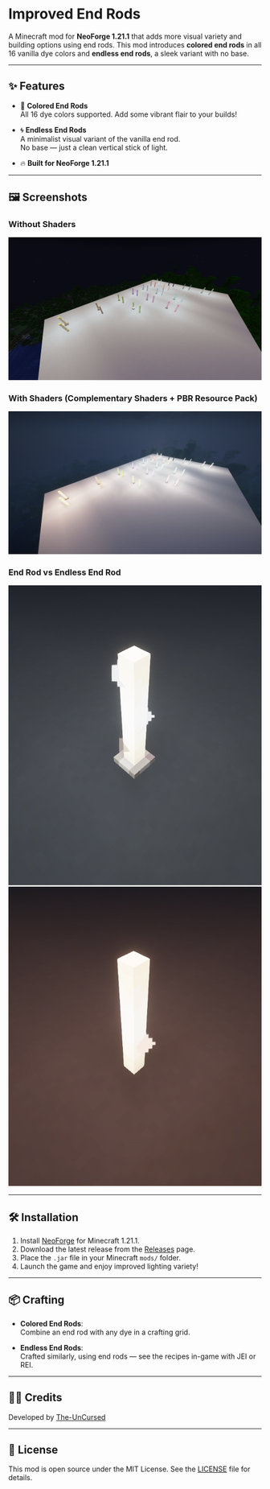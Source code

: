 # Improved End Rods

A Minecraft mod for **NeoForge 1.21.1** that adds more visual variety and building options using end rods. This mod introduces **colored end rods** in all 16 vanilla dye colors and **endless end rods**, a sleek variant with no base.

---

## ✨ Features

- 🎨 **Colored End Rods**  
  All 16 dye colors supported. Add some vibrant flair to your builds!


- 🌀 **Endless End Rods**  
  A minimalist visual variant of the vanilla end rod.  
  No base — just a clean vertical stick of light.


- 🔥 **Built for NeoForge 1.21.1**

---

## 🖼️ Screenshots

### Without Shaders
![Without Shaders](./images/without-shaders.png)

### With Shaders (Complementary Shaders + PBR Resource Pack)
![With Shaders](./images/shaders-with-pbr-resource-pack.png)

### End Rod vs Endless End Rod
![End Rod](./images/end-rod-shaders.png)
![End Rod](./images/endless-end-rod-shaders.png)

---

## 🛠️ Installation

1. Install [NeoForge](https://neoforged.net/) for Minecraft 1.21.1.
2. Download the latest release from the [Releases](https://github.com/The-UnCursed/NeoForge-Improved-End-Rods-1.21.1/releases) page.
3. Place the `.jar` file in your Minecraft `mods/` folder.
4. Launch the game and enjoy improved lighting variety!

---

## 📦 Crafting

- **Colored End Rods**:  
  Combine an end rod with any dye in a crafting grid.

- **Endless End Rods**:  
  Crafted similarly, using end rods — see the recipes in-game with JEI or REI.

---

## 🧑‍💻 Credits

Developed by [The-UnCursed](https://github.com/The-UnCursed)

---

## 📜 License

This mod is open source under the MIT License. See the [LICENSE](./LICENSE) file for details.
